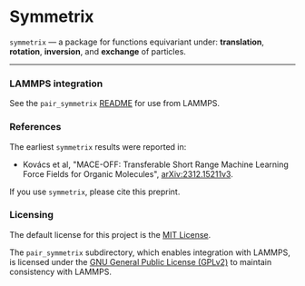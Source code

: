 # Symmetrix

`symmetrix` — a package for functions equivariant under:
**translation**, **rotation**, **inversion**, and **exchange** of particles.

-----

### LAMMPS integration

See the `pair_symmetrix` [README](pair_symmetrix/README.md) for use from LAMMPS.

### References

The earliest `symmetrix` results were reported in:
* Kovács et al, "MACE-OFF: Transferable Short Range Machine Learning Force Fields for Organic Molecules", [arXiv:2312.15211v3](https://arxiv.org/abs/2312.15211v3).

If you use `symmetrix`, please cite this preprint.

### Licensing

The default license for this project is the [MIT License](./LICENSE).

The `pair_symmetrix` subdirectory, which enables integration with LAMMPS,
is licensed under the [GNU General Public License (GPLv2)](pair_symmetrix/LICENSE)
to maintain consistency with LAMMPS.
